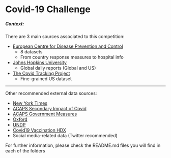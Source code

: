 # Covid-19 Challenge

##### Context:

There are 3 main sources associated to this competition:

- [European Centre for Disease Prevention and Control](European%20Centre%20for%20Disease%20Prevention%20and%20Control)
  - 8 datasets
  - From country response measures to hospital info
- [Johns Hopkins University](Johns%20Hopkins%20University)
  - Global daily reports (Global and US)
- [The Covid Tracking Project](The%20Covid%20Tracking%20Project)
  - Fine-grained US dataset

-----------------------------------------------------------------------------------------------------------------------------

Other recommended external data sources:
- [New York Times](New%20York%20Times)
- [ACAPS Secondary Impact of Covid](https://www.acaps.org/secondary-impacts-covid-19#:~:text=The%20objective%20of%20the%20dataset,of%20the%20COVID%2D19%20pandemic.&text=The%20dataset%20will%20track%20secondary,%2C%20health%2C%20migration%20and%20education)
- [ACAPS Government Measures](https://www.acaps.org/covid19-government-measures-dataset)
- [Oxford](https://github.com/OxCGRT/covid-policy-tracker)
- [UNDP](https://data.undp.org/content/assessing-covid-impacts-on-the-sdgs/)
- [Covid19 Vaccination HDX](https://data.humdata.org/dataset/covid-19-vaccinations)
- Social media-related data (Twitter recommended)


For further information, please check the README.md files you will find in each of the folders



